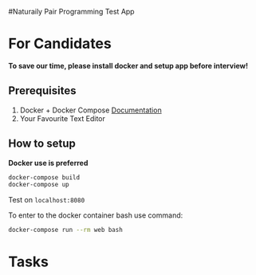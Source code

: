 #Naturaily Pair Programming Test App

# For Candidates

**To save our time, please install docker and setup app before interview!**

## Prerequisites
1. Docker + Docker Compose [Documentation](https://docs.docker.com/compose/install/)
2. Your Favourite Text Editor

## How to setup

**Docker use is preferred**

```bash
docker-compose build
docker-compose up
```

Test on `localhost:8080`

To enter to the docker container bash use command:

```bash
docker-compose run --rm web bash
``` 

# Tasks
